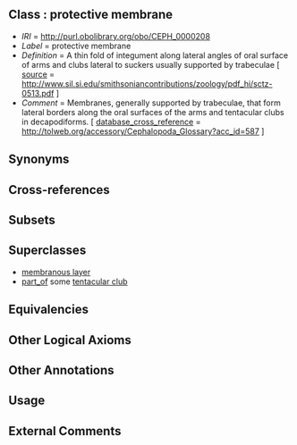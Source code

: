 
## Class : protective membrane

 * *IRI* = http://purl.obolibrary.org/obo/CEPH_0000208
 * *Label* = protective membrane
 * *Definition* = A thin fold of integument along lateral angles of oral surface of arms and clubs lateral to suckers usually supported by trabeculae [ [source](../../ce/source.md) = http://www.sil.si.edu/smithsoniancontributions/zoology/pdf_hi/sctz-0513.pdf ]
 * *Comment* = Membranes, generally supported by trabeculae, that form lateral borders along the oral surfaces of the arms and tentacular clubs in decapodiforms. [ [database_cross_reference](../../ef/oboInOwl#hasDbXref.md) = http://tolweb.org/accessory/Cephalopoda_Glossary?acc_id=587 ]

## Synonyms


## Cross-references


## Subsets


## Superclasses

 * [membranous layer](../../UBERON/58/UBERON_0000158.md)
 * [part_of](../../BFO/50/BFO_0000050.md) some [tentacular club](../../CEPH/91/CEPH_0000291.md)

## Equivalencies


## Other Logical Axioms


## Other Annotations


## Usage


## External Comments

